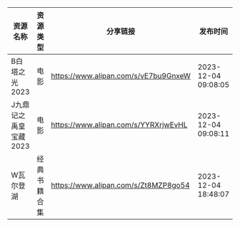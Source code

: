 | 资源名称          | 资源类型   | 分享链接                                 | 发布时间                |
| ------------- | ------ | ------------------------------------ | ------------------- |
| B白塔之光2023     | 电影     | https://www.alipan.com/s/vE7bu9GnxeW | 2023-12-04 09:08:05 |
| J九鼎记之禹皇宝藏2023 | 电影     | https://www.alipan.com/s/YYRXrjwEvHL | 2023-12-04 09:08:11 |
| W瓦尔登湖         | 经典书籍合集 | https://www.alipan.com/s/Zt8MZP8go54 | 2023-12-04 18:48:07 |
